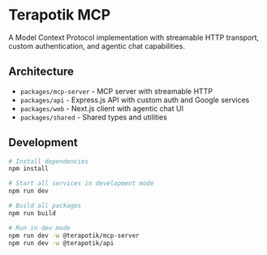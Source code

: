# Terapotik MCP

A  Model Context Protocol implementation with streamable HTTP transport, custom authentication, and agentic chat capabilities.

## Architecture

- `packages/mcp-server` - MCP server with streamable HTTP
- `packages/api` - Express.js API with custom auth and Google services
- `packages/web` - Next.js client with agentic chat UI
- `packages/shared` - Shared types and utilities

## Development

```bash
# Install dependencies
npm install

# Start all services in development mode
npm run dev

# Build all packages
npm run build

# Run in dev mode
npm run dev -w @terapotik/mcp-server
npm run dev -w @terapotik/api
